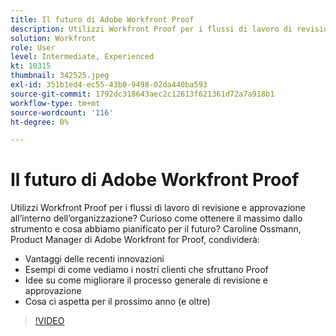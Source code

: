 ```yaml
---
title: Il futuro di Adobe Workfront Proof
description: Utilizzi Workfront Proof per i flussi di lavoro di revisione e approvazione all’interno dell’organizzazione? Curioso come ottenere il massimo dallo strumento e ciò che abbiamo pianificato per il futuro.
solution: Workfront
role: User
level: Intermediate, Experienced
kt: 10315
thumbnail: 342525.jpeg
exl-id: 351b1ed4-ec55-43b0-9498-02da440ba593
source-git-commit: 1792dc318643aec2c12613f621361d72a7a918b1
workflow-type: tm+mt
source-wordcount: '116'
ht-degree: 0%

---
```


# Il futuro di Adobe Workfront Proof

Utilizzi Workfront Proof per i flussi di lavoro di revisione e approvazione all’interno dell’organizzazione? Curioso come ottenere il massimo dallo strumento e cosa abbiamo pianificato per il futuro? Caroline Ossmann, Product Manager di Adobe Workfront for Proof, condividerà:

* Vantaggi delle recenti innovazioni
* Esempi di come vediamo i nostri clienti che sfruttano Proof
* Idee su come migliorare il processo generale di revisione e approvazione
* Cosa ci aspetta per il prossimo anno (e oltre)

>[!VIDEO](https://video.tv.adobe.com/v/342525/?quality=12&learn=on)
